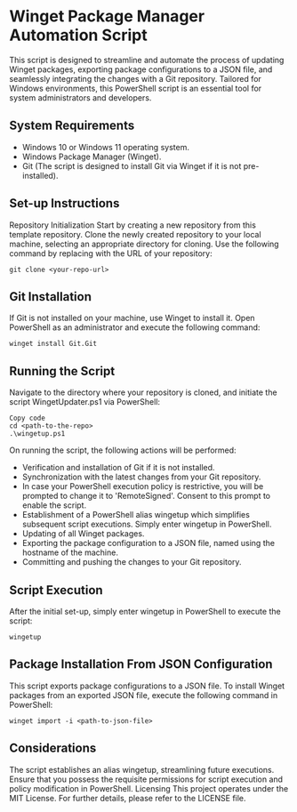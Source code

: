 # Winget Package Manager Automation Script

This script is designed to streamline and automate the process of updating Winget packages, exporting package configurations to a JSON file, and seamlessly integrating the changes with a Git repository. Tailored for Windows environments, this PowerShell script is an essential tool for system administrators and developers.

## System Requirements

- Windows 10 or Windows 11 operating system.
- Windows Package Manager (Winget).
- Git (The script is designed to install Git via Winget if it is not pre-installed).

## Set-up Instructions

Repository Initialization
Start by creating a new repository from this template repository. Clone the newly created repository to your local machine, selecting an appropriate directory for cloning. Use the following command by replacing <your-repo-url> with the URL of your repository:

```shell
git clone <your-repo-url>
```

## Git Installation

If Git is not installed on your machine, use Winget to install it. Open PowerShell as an administrator and execute the following command:

```shell
winget install Git.Git
```

## Running the Script

Navigate to the directory where your repository is cloned, and initiate the script WingetUpdater.ps1 via PowerShell:

```shell
Copy code
cd <path-to-the-repo>
.\wingetup.ps1
```

On running the script, the following actions will be performed:

- Verification and installation of Git if it is not installed.
- Synchronization with the latest changes from your Git repository.
- In case your PowerShell execution policy is restrictive, you will be prompted to change it to 'RemoteSigned'. Consent to this prompt to enable the script.
- Establishment of a PowerShell alias wingetup which simplifies subsequent script executions. Simply enter wingetup in PowerShell.
- Updating of all Winget packages.
- Exporting the package configuration to a JSON file, named using the hostname of the machine.
- Committing and pushing the changes to your Git repository.

## Script Execution

After the initial set-up, simply enter wingetup in PowerShell to execute the script:

```shell
wingetup
```

## Package Installation From JSON Configuration

This script exports package configurations to a JSON file. To install Winget packages from an exported JSON file, execute the following command in PowerShell:

```shell
winget import -i <path-to-json-file>
```

## Considerations

The script establishes an alias wingetup, streamlining future executions.
Ensure that you possess the requisite permissions for script execution and policy modification in PowerShell.
Licensing
This project operates under the MIT License. For further details, please refer to the LICENSE file.
